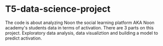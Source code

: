 # T5-data-science-project

The code is about analyzing Noon the social learning platform AKA Noon academy's students data in terms of activation.
There are 3 parts on this project. Exploratory data analysis, data visualiztion and building a model to predict activation.
